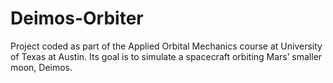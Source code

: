 # Deimos-Orbiter
Project coded as part of the Applied Orbital Mechanics course at University of Texas at Austin. Its goal is to simulate a spacecraft orbiting Mars’ smaller moon, Deimos.
